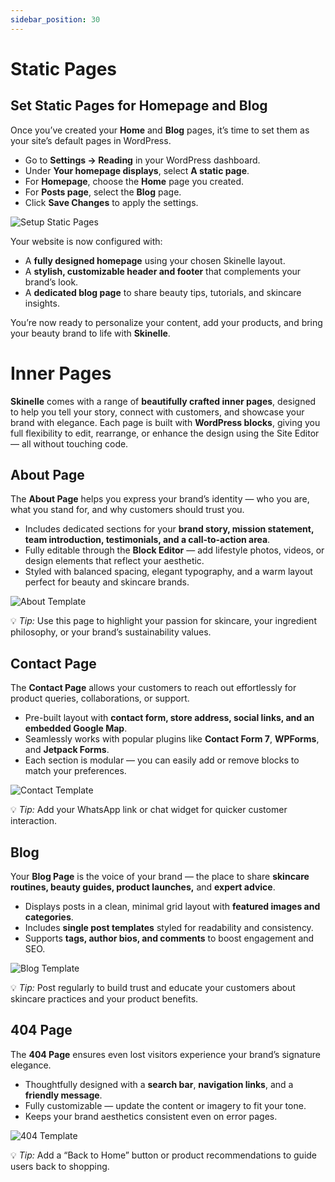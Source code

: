```yaml
---
sidebar_position: 30
---
```


# Static Pages

## Set Static Pages for Homepage and Blog

Once you’ve created your **Home** and **Blog** pages, it’s time to set them as your site’s default pages in WordPress.

* Go to **Settings → Reading** in your WordPress dashboard.
* Under **Your homepage displays**, select **A static page**.
* For **Homepage**, choose the **Home** page you created.
* For **Posts page**, select the **Blog** page.
* Click **Save Changes** to apply the settings.

![Setup Static Pages](/img/setup-static-pages.webp)

Your website is now configured with:

* A **fully designed homepage** using your chosen Skinelle layout.
* A **stylish, customizable header and footer** that complements your brand’s look.
* A **dedicated blog page** to share beauty tips, tutorials, and skincare insights.

You’re now ready to personalize your content, add your products, and bring your beauty brand to life with **Skinelle**.

# Inner Pages

**Skinelle** comes with a range of **beautifully crafted inner pages**, designed to help you tell your story, connect with customers, and showcase your brand with elegance.
Each page is built with **WordPress blocks**, giving you full flexibility to edit, rearrange, or enhance the design using the Site Editor — all without touching code.

## About Page

The **About Page** helps you express your brand’s identity — who you are, what you stand for, and why customers should trust you.

* Includes dedicated sections for your **brand story, mission statement, team introduction, testimonials, and a call-to-action area**.
* Fully editable through the **Block Editor** — add lifestyle photos, videos, or design elements that reflect your aesthetic.
* Styled with balanced spacing, elegant typography, and a warm layout perfect for beauty and skincare brands.

![About Template](/img/about-temp.webp)

💡 *Tip:* Use this page to highlight your passion for skincare, your ingredient philosophy, or your brand’s sustainability values.

## Contact Page

The **Contact Page** allows your customers to reach out effortlessly for product queries, collaborations, or support.

* Pre-built layout with **contact form, store address, social links, and an embedded Google Map**.
* Seamlessly works with popular plugins like **Contact Form 7**, **WPForms**, and **Jetpack Forms**.
* Each section is modular — you can easily add or remove blocks to match your preferences.

![Contact Template](/img/contact-temp.webp)

💡 *Tip:* Add your WhatsApp link or chat widget for quicker customer interaction.

## Blog

Your **Blog Page** is the voice of your brand — the place to share **skincare routines, beauty guides, product launches,** and **expert advice**.

* Displays posts in a clean, minimal grid layout with **featured images and categories**.
* Includes **single post templates** styled for readability and consistency.
* Supports **tags, author bios, and comments** to boost engagement and SEO.

![Blog Template](/img/blog-temp.webp)

💡 *Tip:* Post regularly to build trust and educate your customers about skincare practices and your product benefits.

## 404 Page

The **404 Page** ensures even lost visitors experience your brand’s signature elegance.

* Thoughtfully designed with a **search bar**, **navigation links**, and a **friendly message**.
* Fully customizable — update the content or imagery to fit your tone.
* Keeps your brand aesthetics consistent even on error pages.

![404 Template](/img/404-temp.webp)

💡 *Tip:* Add a “Back to Home” button or product recommendations to guide users back to shopping.